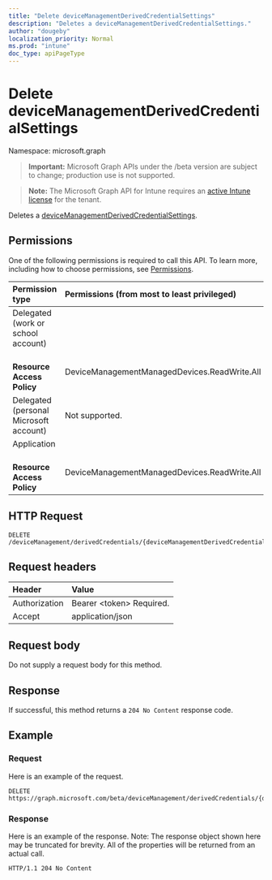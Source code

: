 ```yaml
---
title: "Delete deviceManagementDerivedCredentialSettings"
description: "Deletes a deviceManagementDerivedCredentialSettings."
author: "dougeby"
localization_priority: Normal
ms.prod: "intune"
doc_type: apiPageType
---
```


# Delete deviceManagementDerivedCredentialSettings

Namespace: microsoft.graph

> **Important:** Microsoft Graph APIs under the /beta version are subject to change; production use is not supported.

> **Note:** The Microsoft Graph API for Intune requires an [active Intune license](https://go.microsoft.com/fwlink/?linkid=839381) for the tenant.

Deletes a [deviceManagementDerivedCredentialSettings](../resources/intune-shared-devicemanagementderivedcredentialsettings.md).

## Permissions
One of the following permissions is required to call this API. To learn more, including how to choose permissions, see [Permissions](/graph/permissions-reference).

|Permission type|Permissions (from most to least privileged)|
|:---|:---|
|Delegated (work or school account)||
|&nbsp; &nbsp; **Resource Access Policy**|DeviceManagementManagedDevices.ReadWrite.All|
|Delegated (personal Microsoft account)|Not supported.|
|Application||
|&nbsp; &nbsp; **Resource Access Policy**|DeviceManagementManagedDevices.ReadWrite.All|

## HTTP Request
<!-- {
  "blockType": "ignored"
}
-->
``` http
DELETE /deviceManagement/derivedCredentials/{deviceManagementDerivedCredentialSettingsId}
```

## Request headers
|Header|Value|
|:---|:---|
|Authorization|Bearer &lt;token&gt; Required.|
|Accept|application/json|

## Request body
Do not supply a request body for this method.

## Response
If successful, this method returns a `204 No Content` response code.

## Example

### Request
Here is an example of the request.
``` http
DELETE https://graph.microsoft.com/beta/deviceManagement/derivedCredentials/{deviceManagementDerivedCredentialSettingsId}
```

### Response
Here is an example of the response. Note: The response object shown here may be truncated for brevity. All of the properties will be returned from an actual call.
``` http
HTTP/1.1 204 No Content
```










